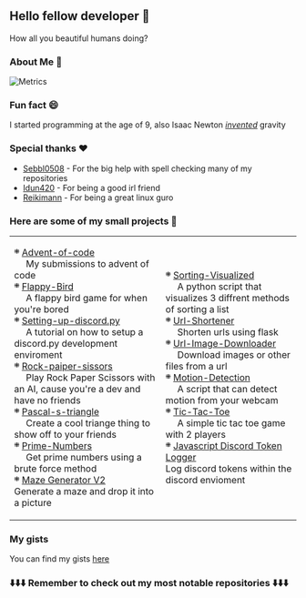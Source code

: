 <!--
**logicguy1/logicguy1** is a ✨ _special_ ✨ repository because its `README.md` (this file) appears on your GitHub profile.


Here are some ideas to get you started:

- 🔭 I’m currently working on ...
- 🌱 I’m currently learning ...
- 👯 I’m looking to collaborate on ...
- 🤔 I’m looking for help with ...
- 💬 Ask me about ... 
- 📫 How to reach me: ...
- 😄 Pronouns: ...
- ⚡ Fun fact: ...
-->

<p align="center">
<img alt="" src=https://img.shields.io/github/stars/logicguy1?affiliations=OWNER%2CCOLLABORATOR />
<img alt="" src=https://komarev.com/ghpvc/?username=logicguy1 />
</p>

## Hello fellow developer 👋
How all you beautiful humans doing?

### About Me 📌
![Metrics](https://metrics.lecoq.io/logicguy1?template=classic&repositories.forks=true&base.header=0&languages=1&people=1&lines=1&languages.colors=github&languages.threshold=0%25&people.limit=28&people.size=28&people.types=followers%2C%20following&people.thanks=%20Sebbl0508%20&people.identicons=false&people.shuffle=false&config.timezone=Europe%2FCopenhagen)

### Fun fact 😄
I started programming at the age of 9, also Isaac Newton _<u>invented</u>_ gravity

### Special thanks ❤️
- [Sebbl0508](https://github.com/Sebbl0508) - For the big help with spell checking many of my repositories  
- [Idun420](https://github.com/Idun420) - For being a good irl friend  
- [Reikimann](https://github.com/Reikimann) - For being a great linux guro

### Here are some of my small projects 📒

<table>
  <tr>
    <td>

܍ [Advent-of-code](https://github.com/logicguy1/Advent-of-code)   
  My submissions to advent of code  
܍ [Flappy-Bird](https://github.com/logicguy1/Flappy-Bird)   
  A flappy bird game for when you're bored  
܍ [Setting-up-discord.py](https://github.com/logicguy1/Setting-up-discord.py)   
  A tutorial on how to setup a discord.py development enviroment  
܍ [Rock-paiper-sissors](https://github.com/logicguy1/Rock-paiper-sissors)   
  Play Rock Paper Scissors with an AI, cause you're a dev and have no friends  
܍ [Pascal-s-triangle](https://github.com/logicguy1/Pascal-s-triangle)   
  Create a cool triange thing to show off to your friends  
܍ [Prime-Numbers](https://github.com/logicguy1/Prime-Numbers)   
  Get prime numbers using a brute force method  
܍ [Maze Generator V2](https://github.com/logicguy1/Maze-Generator-V2/)  
  Generate a maze and drop it into a picture  

  </td>
  <td>

܍ [Sorting-Visualized](https://github.com/logicguy1/Sorting-Visualized)   
  A python script that visualizes 3 diffrent methods of sorting a list  
܍ [Url-Shortener](https://github.com/logicguy1/Url-Shortener)   
  Shorten urls using flask  
܍ [Url-Image-Downloader](https://github.com/logicguy1/Url-Image-Downloader)   
  Download images or other files from a url  
܍ [Motion-Detection](https://github.com/logicguy1/Motion-Detection)   
  A script that can detect motion from your webcam  
܍ [Tic-Tac-Toe](https://github.com/logicguy1/Tic-Tac-Toe)   
  A simple tic tac toe game with 2 players  
܍ [Javascript Discord Token Logger](https://github.com/logicguy1/Javascript-Discord-Token-Logger)  
  Log discord tokens within the discord envioment 

  </td>
  </tr>
</table>

### My gists

You can find my gists [here](https://gist.github.com/logicguy1)

### ⬇️⬇️⬇️ Remember to check out my most notable repositories ⬇️⬇️⬇️
